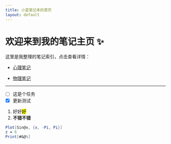 ```yaml
---
title: 小蓝笔记本的首页
layout: default
---
```



# 欢迎来到我的笔记主页 ✨

这里是我整理的笔记索引，点击查看详情：

- [心理笔记](/MyNote/笔记库/心理笔记)

<ul>
  <li><a href="/MyNote/笔记库/物理笔记">物理笔记</a></li>
</ul>

---

- [ ] 这是个任务
- [x] 更新测试

1. 好好<mark>好</mark>
  2. **不错不错**

```mathematica
Plot[Sin@x, {x, -Pi, Pi}]
z = 6
Print[#&@%]
```
